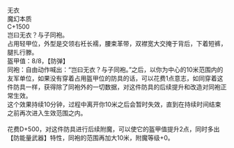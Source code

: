 <title>无衣</title>
<meta name="GENERATOR" content="WinCHM">
<meta http-equiv="Content-Type" content="text/html; charset=gb2312">
<br>无衣
<br>魔幻本质
<br>C+1500
<br>岂曰无衣？与子同袍。
<br>占用轻甲位，外型是交领右衽长襦，腰束革带，双襟宽大交掩于背后，下着短裤，腿扎行滕。
<br>盔甲值：8/8，【防弹】
<br>同袍：自由动作喊出：“岂曰无衣？与子同袍。”之后，以你为中心的10米范围内的友军单位，如果没有穿着占用盔甲位的防具的话，可以花费1点意志，如同穿着这件防具一样，获得除了同袍外的一切数据，对这件防具的后续提升和改造对同袍正常生效。
<br>这个效果持续10分钟，过程中离开你10米之后会暂时失效，直到在持续时间结束之前再次进入生效范围之内。
<br>
<br>花费D+500，对这件防具进行后续附魔，可以使它的盔甲值提升2点，同时多出【防能量武器】特性，同袍的范围再加大10米，附魔等级+0。
<br>